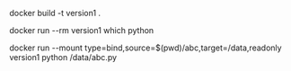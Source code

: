 docker build -t version1 .

docker run --rm version1 which python

docker run --mount type=bind,source=$(pwd)/abc,target=/data,readonly version1 python /data/abc.py

